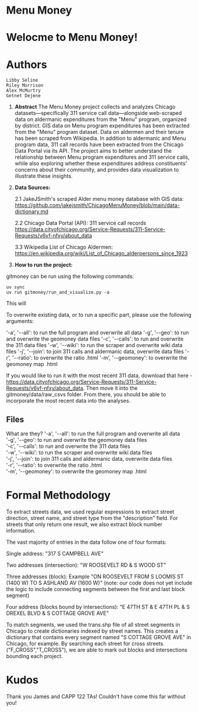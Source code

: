 # **Menu Money** 
   
# **Welocme to Menu Money!**

# **Authors**
    Libby Seline 
    Riley Morrison
    Alex McMurtry 
    Getnet Dejene

1. **Abstract**
    The Menu Money project collects and analyzes Chicago datasets—specifically 
    311 service call data—alongside web-scraped data on aldermanic expenditures 
    from the "Menu" program, organized by district. GIS data on Menu program 
    expenditures has been extracted from the "Menu" program dataset. Data on 
    aldermen and their tenure has been scraped from Wikipedia. In addition to 
    aldermanic and Menu program data, 311 call records have been extracted from 
    the Chicago Data Portal via its API. The project aims to better understand 
    the relationship between Menu program expenditures and 311 service calls, 
    while also exploring whether these expenditures address constituents’ 
    concerns about their community, and provides data visualization to illustrate 
    these insights.

2. **Data Sources:**

    2.1 JakeJSmith's scraped Alder menu money database with GIS data: 
        https://github.com/jakejsmith/ChicagoMenuMoney/blob/main/data-dictionary.md

    2.2 Chicago Data Portal (API): 311 service call records
        https://data.cityofchicago.org/Service-Requests/311-Service-Requests/v6vf-nfxy/about_data

    3.3 Wikipedia List of Chicago Aldermen:
        https://en.wikipedia.org/wiki/List_of_Chicago_alderpersons_since_1923
      
3.  **How to run the project:**

gitmoney can be run using the following commands:

```
uv sync
uv run gitmoney/run_and_visualize.py -a
```

This will 

To overwrite existing data, or to run a specific part, please use the
following arguments:
<br>


'-a', '--all': to run the full program and overwrite all data
'-g', '--geo': to run and overwrite the geomoney data files
'-c', '--calls': to run and overwrite the 311 data files
'-w', '--wiki': to run the scraper and overwrite wiki data files
'-j', '--join': to join 311 calls and aldermanic data, overwrite data files
'-r', '--ratio': to overwrite the ratio .html
'-m', '--geomoney': to overwrite the geomoney map .html

If you would like to run it with the most recent 311 data, download that 
here - https://data.cityofchicago.org/Service-Requests/311-Service-Requests/v6vf-nfxy/about_data. Then move it into the gitmoney/data/raw_csvs folder.
From there, you should be able to incorporate the most recent data into
the analyses.

## Files
What are they? 
'-a', '--all': to run the full program and overwrite all data <br>
'-g', '--geo': to run and overwrite the geomoney data files <br>
'-c', '--calls': to run and overwrite the 311 data files <br>
'-w', '--wiki': to run the scraper and overwrite wiki data files <br>
'-j', '--join': to join 311 calls and aldermanic data, overwrite data files <br>
'-r', '--ratio': to overwrite the ratio .html <br>
'-m', '--geomoney': to overwrite the geomoney map .html <br>

# Formal Methodology


To extract streets data, we used regular expressions to extract street
direction, street name, and street type from the "description" field. 
For streets that only return one result, we also extract block number
information.

The vast majority of entries in the data follow one of four formats:

Single address: "317 S CAMPBELL AVE"

Two addresses (intersection): "W ROOSEVELT RD & S WOOD ST"

Three addresses (block): Example "ON ROOSEVELT FROM S LOOMIS ST (1400 W) TO S
ASHLAND AV (1600 W)" (note: our code does not yet include the logic to include
connecting segments between the first and last block segment)

Four address (blocks bound by intersections): "E 47TH ST & E 47TH PL &
S DREXEL BLVD & S COTTAGE GROVE AVE"

To match segments, we used the trans.shp file of all street segments in 
Chicago to create dictionaries indexed by street names. This creates a
dictionary that contains every segment named "S COTTAGE GROVE AVE" in Chicago,
for example. By searching each street for cross streets ("F_CROSS","T_CROSS"),
we are able to mark out blocks and intersections bounding each project. 

# Kudos

Thank you James and CAPP 122 TAs! Couldn't have come this far without you!

